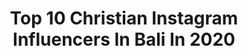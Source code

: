 ---
title: Top 10 Christian Instagram Influencers In Bali In 2020
description: >-
  Find top christian Instagram influencers in Bali in 2020. Most popular hashtags: #bali #dirumahaja #indonesia.
platform: Instagram
hits: 8
text_top: Identify the top-rated Instagram influencers on inBeat.
text_bottom: Our platform aggregates 8 Instagram influencers like this in Bali, Indonesia for you to connect with.
profiles:
  - username: "gracewohangara"
    fullname: >-
      Grace Wohangara
    bio: >-
      •NOTHING WITHOUT GOD• 👑 7ICONS 👑 Personal Manager : defholixmusic@gmail.com (@defholix ) Business inquiry : gce.icons@yahoo.com /DM
    location: "Indonesia"
    followers: 40064
    engagement: 182
    commentsToLikes: 0.087161
    id: ck9wd3k33dww60j78cnsgmkft
    verified: false
    hashtags: "#gracewohangara, #gce, #7icons1dekade, #bali"
  - username: "chris.nugroho"
    fullname: >-
      Christian Nugroho
    bio: >-
      +62 🇮🇩 Collecting my travel memories here 🇮🇩🇸🇬🇲🇾🇹🇭🇻🇳🇲🇲🇮🇳🇳🇵🇧🇹🇨🇳🇯🇵🇹🇼🇨🇿🇦🇹🇸🇮🇩🇪🇹🇷🇨🇭🇮🇹🇬🇷🇭🇰🇵🇭🇭🇺🇦🇺
    location: "Indonesia"
    followers: 9934
    engagement: 1833
    commentsToLikes: 0.008261
    id: ck137stehd72u0i19mwz6yv7j
    verified: false
    hashtags: "#bali, #philippines, #australia, #palawan"
  - username: "chrisloho"
    fullname: >-
      Christian Loho
    bio: >-
      CP: FM Mgt +6281288673363 (Job)
    location: "Indonesia"
    followers: 33868
    engagement: 408
    commentsToLikes: 0.063107
    id: ck5zystsqagu20i14dwzkh8sm
    verified: false
    hashtags: "#brodofootwear, #wonderful, #calisthenics, #workout"
  - username: "gandimoenthe"
    fullname: >-
      Gandi Moenthe
    bio: >-
      📍 Finland 🇫🇮 // Indonesian 🇮🇩 📖 Ephesians 3:20-21. 🎤 New Single: Terpusuh (Lagu Karo) NEW YOUTUBE VIDEO ↙️↙️
    location: "Indonesia"
    followers: 7113
    engagement: 524
    commentsToLikes: 0.029779
    id: ck5hqbzv7sut00i110sfgmigo
    verified: false
    hashtags: "#cover, #helsinki, #indonesia, #song"
  - username: "christianals"
    fullname: >-
      Christian Als🇩🇰
    bio: >-
      Travel | Adventure | Landscape Photographer, filmmaker and YouTube ⬇️ Lightroom Presets & Prints ⬇️ Adventure Photography Workshops ⬇️ My channel!
    location: "Indonesia"
    followers: 32569
    engagement: 497
    commentsToLikes: 0.029801
    id: ck0u0dh95tfzl0i19a4m4s8n7
    verified: false
    hashtags: "#mynorthadventure, #natgeotravelpic, #takemoreadventures, #voyaged"
  - username: "florachristin"
    fullname: >-
      Flora Christin Butarbutar
    bio: >-
      1st Indo female competitive longboard surfer 📍Bali
    location: "Indonesia"
    followers: 37130
    engagement: 493
    commentsToLikes: 0.019103
    id: ck0uacy5ybycu0i19boqmv7jv
    verified: false
    hashtags: "#coronavirus, #prayforchina, #odyseaplank"
  - username: "christinadj_"
    fullname: >-
      Christina
    bio: >-
      📍Dps,Bali 💌Business: ydstmanagement@gmail.com
    location: "Indonesia"
    followers: 168440
    engagement: 530
    commentsToLikes: 0.007219
    id: ck0vwlzz6ugk30i19fj5uwt1s
    verified: false
    hashtags: "#dirumahaja, #bingungngapainenaknya, #stayhome, #beforecorona"
  - username: "chriistiinagariyasa"
    fullname: >-
      Titin🦋
    bio: >-
      Christina Gariyasa,S.M @jsca.shop Aquarian♒️
    location: "Indonesia"
    followers: 5081
    engagement: 768
    commentsToLikes: 0.040416
    id: ck5pya25ev0ke0i11rbglp7u5
    verified: false
    hashtags: "#sunset, #tiedye, #graduation, #teamtotebag"
  - username: "eatwithkoko"
    fullname: >-
      Christian
    bio: >-
      🍵@djamoe.co 🍜@nyswanlaksa.co 📸@christianian . 🎶TikTok : eatwithkoko . Whatsapp👇🏻
    location: "Indonesia"
    followers: 41243
    engagement: 41
    commentsToLikes: 0.147245
    id: ck14iiu0jfmel0i197cu9vlzk
    verified: false
    hashtags: "#mbventura, #kulogroup, #eatwithkoko, #grabfood"
  - username: "hi.selinahalim"
    fullname: >-
      Baby Selina Halim 💖
    bio: >-
      First Daughter of Christian Halim & @Stella_Virgo 🌟 #SelinaHalim 🏡 JKT 👯 Lets be friends @ohanamanagement
    location: "Indonesia"
    followers: 64359
    engagement: 364
    commentsToLikes: 0.037029
    id: ck9we48hoiih50j78moqixxft
    verified: false
    hashtags: "#selinahalim, #dirumahaja, #trackeasy, #psbb"
---